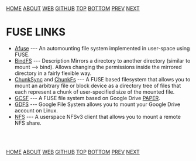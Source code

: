 ---
---

[HOME](index.md)
[ABOUT](README.md)
[WEB](https://osp4diss.vlsm.org/)
[GITHUB](/https://github.com/os2xx/osp4diss)
[TOP](#)
[BOTTOM](#endofpage)
[PREV](index.md)
[NEXT](index.md)

# FUSE LINKS

* [Afuse](https://github.com/pcarrier/afuse) ---
  An automounting file system implemented in user-space using FUSE.
* [BindFS](https://bindfs.org/) ---
  Description Mirrors a directory to another directory (similar to mount --&gt; bind).
  Allows changing the permissions inside the mirrored directory in a fairly flexible way.
* [ChunkSync](http://chunksync.florz.de/) and [ChunkFs](http://chunkfs.florz.de/) ---
  A FUSE based filesystem that allows you to mount an arbitrary file or block device 
  as a directory tree of files that each represent a chunk of user-specified size of the mounted file. 
* [GCSF](https://github.com/harababurel/gcsf/) ---
  A FUSE file system based on Google Drive [PAPER](https://harababurel.com/thesis.pdf).
* [GDFS](https://github.com/robin-thomas/GDFS) ---
  Google File System allows you to mount your Google Drive account on Linux.
* [NFS](https://github.com/sahlberg/fuse-nfs) ---
  A userspace NFSv3 client that allows you to mount a remote NFS share.

<br id="endofpage"><br>

[HOME](index.md)
[ABOUT](README.md)
[WEB](https://osp4diss.vlsm.org/)
[GITHUB](/https://github.com/os2xx/osp4diss)
[TOP](#)
[BOTTOM](#endofpage)
[PREV](index.md)
[NEXT](index.md)
<br>

